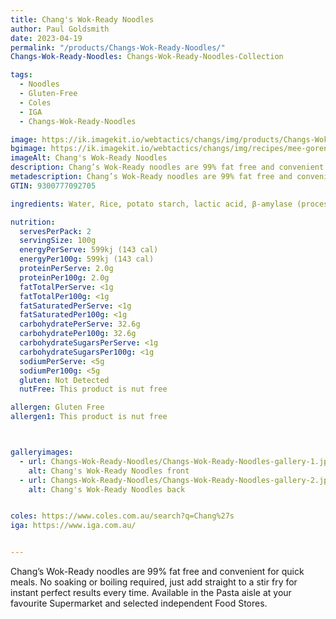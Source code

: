 ```yaml
---
title: Chang's Wok-Ready Noodles
author: Paul Goldsmith
date: 2023-04-19
permalink: "/products/Changs-Wok-Ready-Noodles/"
Changs-Wok-Ready-Noodles: Changs-Wok-Ready-Noodles-Collection

tags:
  - Noodles
  - Gluten-Free
  - Coles
  - IGA
  - Changs-Wok-Ready-Noodles

image: https://ik.imagekit.io/webtactics/changs/img/products/Changs-Wok-Ready-Noodles/Changs-Wok-Ready-Noodles-1200x1200.jpg
bgimage: https://ik.imagekit.io/webtactics/changs/img/recipes/mee-goreng-special-fried-noodles/mee-goreng-special-fried-noodles-landscape-1.jpg
imageAlt: Chang's Wok-Ready Noodles
description: Chang’s Wok-Ready noodles are 99% fat free and convenient for quick meals.  No soaking or boiling required, just add straight to a stir fry for instant perfect results every time.
metadescription: Chang’s Wok-Ready noodles are 99% fat free and convenient for quick meals.  No soaking or boiling required, just add straight to a stir fry for instant perfect results every time.
GTIN: 9300777092705

ingredients: Water, Rice, potato starch, lactic acid, β-amylase (processing aid)

nutrition:
  servesPerPack: 2
  servingSize: 100g
  energyPerServe: 599kj (143 cal)
  energyPer100g: 599kj (143 cal)
  proteinPerServe: 2.0g
  proteinPer100g: 2.0g
  fatTotalPerServe: <1g
  fatTotalPer100g: <1g
  fatSaturatedPerServe: <1g
  fatSaturatedPer100g: <1g
  carbohydratePerServe: 32.6g
  carbohydratePer100g: 32.6g
  carbohydrateSugarsPerServe: <1g
  carbohydrateSugarsPer100g: <1g
  sodiumPerServe: <5g
  sodiumPer100g: <5g
  gluten: Not Detected
  nutFree: This product is nut free

allergen: Gluten Free
allergen1: This product is nut free



galleryimages:
  - url: Changs-Wok-Ready-Noodles/Changs-Wok-Ready-Noodles-gallery-1.jpg
    alt: Chang's Wok-Ready Noodles front
  - url: Changs-Wok-Ready-Noodles/Changs-Wok-Ready-Noodles-gallery-2.jpg
    alt: Chang's Wok-Ready Noodles back


coles: https://www.coles.com.au/search?q=Chang%27s
iga: https://www.iga.com.au/


---
```




Chang’s Wok-Ready noodles are 99% fat free and convenient for quick meals.  No soaking or boiling required, just add straight to a stir fry for instant perfect results every time.  Available in the Pasta aisle at your favourite Supermarket and selected independent Food Stores.
